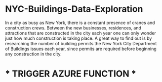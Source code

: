 # NYC-Buildings-Data-Exploration
In a city as busy as New York, there is a constant presence of cranes and construction crews. Between the new businesses, residences, and attractions that are constructed in the city each year one can only wonder just how much construction is taking place. A great way to find out is by researching the number of building permits the New York City Department of Buildings issues each year, since permits are required before beginning any construction in the city.

# *  TRIGGER AZURE FUNCTION * #
